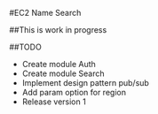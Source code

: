 #EC2 Name Search

##This is work in progress

##TODO
*   Create module Auth
*   Create module Search
*   Implement design pattern pub/sub
*   Add param option for region
*   Release version 1